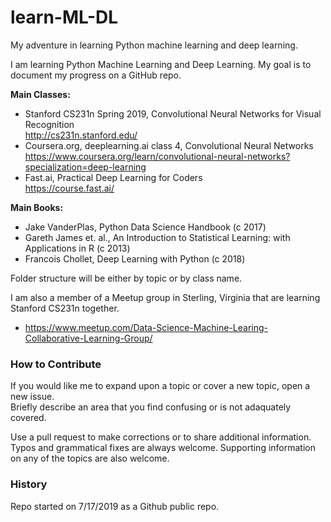 # learn-ML-DL
My adventure in learning Python machine learning and deep learning.

I am learning Python Machine Learning and Deep Learning.  My goal is to document my progress on a GitHub repo.  

**Main Classes:**  
 * Stanford CS231n Spring 2019, Convolutional Neural Networks for Visual Recognition  
      http://cs231n.stanford.edu/  
 * Coursera.org, deeplearning.ai class 4, Convolutional Neural Networks  
      https://www.coursera.org/learn/convolutional-neural-networks?specialization=deep-learning  
 * Fast.ai, Practical Deep Learning for Coders  
      https://course.fast.ai/  
    
**Main Books:**  
 * Jake VanderPlas, Python Data Science Handbook (c 2017)  
 * Gareth James et. al., An Introduction to Statistical Learning: with Applications in R (c 2013)  
 * Francois Chollet, Deep Learning with Python (c 2018)  

Folder structure will be either by topic or by class name.  
  
I am also a member of a Meetup group in Sterling, Virginia that are learning Stanford CS231n together.  
 * https://www.meetup.com/Data-Science-Machine-Learing-Collaborative-Learning-Group/  

### How to Contribute  
If you would like me to expand upon a topic or cover a new topic, open a new issue.  
Briefly describe an area that you find confusing or is not adaquately covered.  

Use a pull request to make corrections or to share additional information.  Typos and grammatical fixes are always welcome.  Supporting information on any of the topics are also welcome.   


### History
Repo started on 7/17/2019 as a Github public repo.

